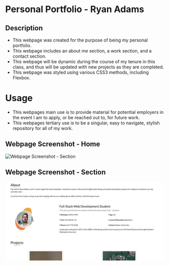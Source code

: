 # Personal Portfolio - Ryan Adams

## Description

- This webpage was created for the purpose of being my personal portfolio. 
- This webpage includes an about me section, a work section, and a contact section.
- This webpage will be dynamic during the course of my tenure in this class, and thus will be updated with new projects as they are completed. 
- This webpage was styled using various CSS3 methods, including Flexbox. 

# Usage

- This webpages main use is to provide material for potential employers in the event I am to apply, or be reached out to, for future work. 
- This webpages tertiary use is to be a singular, easy to navigate, stylish repository for all of my work.

## Webpage Screenshot - Home

![Webpage Screenshot - Section](assets/images/port2.png)

## Webpage Screenshot - Section

![Webpage Screenshot - Section](assets/images/port1.png)

